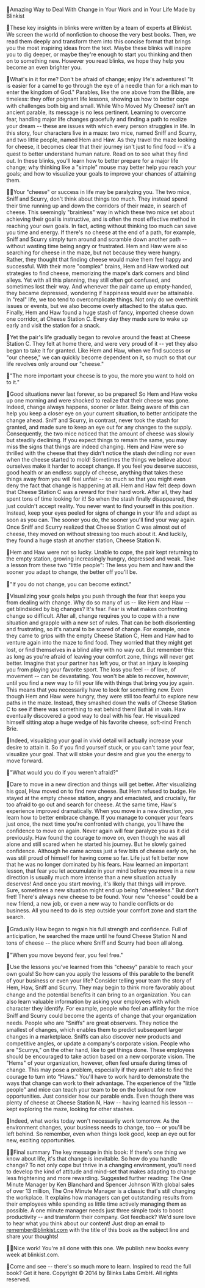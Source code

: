 Amazing Way to Deal With Change in Your Work and in Your Life Made by
Blinkist

These key insights in blinks were written by a team of experts at
Blinkist. We screen the world of nonﬁction to choose the very best
books. Then, we read them deeply and transform them into this concise
format that brings you the most inspiring ideas from the text. Maybe
these blinks will inspire you to dig deeper, or maybe they're enough to
start you thinking and then on to something new. However you read
blinks, we hope they help you become an even brighter you.

What's in it for me? Don't be afraid of change; enjoy life's adventures!
"It is easier for a camel to go through the eye of a needle than for a
rich man to enter the kingdom of God." Parables, like the one above from
the Bible, are timeless: they oﬀer poignant life lessons, showing us how
to better cope with challenges both big and small. While Who Moved My
Cheese? isn't an ancient parable, its message is no less pertinent.
Learning to overcome fear, handling major life changes gracefully and
ﬁnding a path to realize your dream -- these are issues with which every
person struggles in life. In this story, four characters live in a maze:
two mice, named Sniﬀ and Scurry, and two little people, named Hem and
Haw. As they travel the maze looking for cheese, it becomes clear that
their journey isn't just to ﬁnd food -- it's a quest to better
understand human nature. Read on to see what they ﬁnd out. In these
blinks, you'll learn how to better prepare for a major life change; why
thinking like a "simple" mouse may better help you reach your goals; and
how to visualize your goals to improve your chances of attaining them.

Your "cheese" or success in life may be paralyzing you. The two mice,
Sniﬀ and Scurry, don't think about things too much. They instead spend
their time running up and down the corridors of their maze, in search of
cheese. This seemingly "brainless" way in which these two mice set about
achieving their goal is instructive, and is often the most eﬀective
method in reaching your own goals. In fact, acting without thinking too
much can save you time and energy. If there's no cheese at the end of a
path, for example, Sniﬀ and Scurry simply turn around and scramble down
another path -- without wasting time being angry or frustrated. Hem and
Haw were also searching for cheese in the maze, but not because they
were hungry. Rather, they thought that ﬁnding cheese would make them
feel happy and successful. With their more "complex" brains, Hem and Haw
worked out strategies to ﬁnd cheese, memorizing the maze's dark corners
and blind alleys. Yet with all this planning, they still often got
confused, and sometimes lost their way. And whenever the pair came up
empty-handed, they became depressed, wondering if happiness would ever
be attainable. In "real" life, we too tend to overcomplicate things. Not
only do we overthink issues or events, but we also become overly
attached to the status quo. Finally, Hem and Haw found a huge stash of
fancy, imported cheese down one corridor, at Cheese Station C. Every day
they made sure to wake up early and visit the station for a snack.

Yet the pair's life gradually began to revolve around the feast at
Cheese Station C. They felt at home there, and were very proud of it --
yet they also began to take it for granted. Like Hem and Haw, when we
ﬁnd success or "our cheese," we can quickly become dependent on it, so
much so that our life revolves only around our "cheese."

"The more important your cheese is to you, the more you want to hold on
to it."

Good situations never last forever, so be prepared! So Hem and Haw woke
up one morning and were shocked to realize that their cheese was gone.
Indeed, change always happens, sooner or later. Being aware of this can
help you keep a closer eye on your current situation, to better
anticipate the change ahead. Sniﬀ and Scurry, in contrast, never took
the stash for granted, and made sure to keep an eye out for any changes
to the supply. Consequently, the two mice noticed that the amount of
cheese was slowly but steadily declining. If you expect things to remain
the same, you may miss the signs that things are indeed changing. Hem
and Haw were so thrilled with the cheese that they didn't notice the
stash dwindling nor even when the cheese started to mold! Sometimes the
things we believe about ourselves make it harder to accept change. If
you feel you deserve success, good health or an endless supply of
cheese, anything that takes these things away from you will feel unfair
-- so much so that you might even deny the fact that change is happening
at all. Hem and Haw felt deep down that Cheese Station C was a reward
for their hard work. After all, they had spent tons of time looking for
it! So when the stash ﬁnally disappeared, they just couldn't accept
reality. You never want to ﬁnd yourself in this position. Instead, keep
your eyes peeled for signs of change in your life and adapt as soon as
you can. The sooner you do, the sooner you'll ﬁnd your way again. Once
Sniﬀ and Scurry realized that Cheese Station C was almost out of cheese,
they moved on without stressing too much about it. And luckily, they
found a huge stash at another station, Cheese Station N.

Hem and Haw were not so lucky. Unable to cope, the pair kept returning
to the empty station, growing increasingly hungry, depressed and weak.
Take a lesson from these two "little people": The less you hem and haw
and the sooner you adapt to change, the better oﬀ you'll be.

"If you do not change, you can become extinct."

Visualizing your goals helps you push through the fear that keeps you
from dealing with change. Why do so many of us -- like Hem and Haw --
get blindsided by big changes? It's fear. Fear is what makes confronting
change so diﬃcult. After all, change requires you to cope with a new
situation and grapple with a new set of rules. That can be both
disorienting and frustrating, so it's natural to be scared of change.
For example, once they came to grips with the empty Cheese Station C,
Hem and Haw had to venture again into the maze to ﬁnd food. They worried
that they might get lost, or ﬁnd themselves in a blind alley with no way
out. But remember this: as long as you're afraid of leaving your comfort
zone, things will never get better. Imagine that your partner has left
you, or that an injury is keeping you from playing your favorite sport.
The loss you feel -- of love, of movement -- can be devastating. You
won't be able to recover, however, until you ﬁnd a new way to ﬁll your
life with things that bring you joy again. This means that you
necessarily have to look for something new. Even though Hem and Haw were
hungry, they were still too fearful to explore new paths in the maze.
Instead, they smashed down the walls of Cheese Station C to see if there
was something to eat behind them! But all in vain. Haw eventually
discovered a good way to deal with his fear. He visualized himself
sitting atop a huge wedge of his favorite cheese, soft-rind French Brie.

Indeed, visualizing your goal in vivid detail will actually increase
your desire to attain it. So if you ﬁnd yourself stuck, or you can't
tame your fear, visualize your goal. That will stoke your desire and
give you the energy to move forward.

"What would you do if you weren't afraid?"

Dare to move in a new direction and things will get better. After
visualizing his goal, Haw moved on to ﬁnd new cheese. But Hem refused to
budge. He stayed at the empty cheese station, angry and emaciated, and
crucially, far too afraid to go out and search for cheese. At the same
time, Haw's experience improved dramatically. When you move in a new
direction, you learn how to better embrace change. If you manage to
conquer your fears just once, the next time you're confronted with
change, you'll have the conﬁdence to move on again. Never again will
fear paralyze you as it did previously. Haw found the courage to move
on, even though he was all alone and still scared when he started his
journey. But he slowly gained conﬁdence. Although he came across just a
few bits of cheese early on, he was still proud of himself for having
come so far. Life just felt better now that he was no longer dominated
by his fears. Haw learned an important lesson, that fear you let
accumulate in your mind before you move in a new direction is usually
much more intense than a new situation actually deserves! And once you
start moving, it's likely that things will improve. Sure, sometimes a
new situation might end up being "cheeseless." But don't fret! There's
always new cheese to be found. Your new "cheese" could be a new friend,
a new job, or even a new way to handle conﬂicts or do business. All you
need to do is step outside your comfort zone and start the search.

Gradually Haw began to regain his full strength and conﬁdence. Full of
anticipation, he searched the maze until he found Cheese Station N and
tons of cheese -- the place where Sniﬀ and Scurry had been all along.

"When you move beyond fear, you feel free."

Use the lessons you've learned from this "cheesy" parable to reach your
own goals! So how can you apply the lessons of this parable to the
beneﬁt of your business or even your life? Consider telling your team
the story of Hem, Haw, Sniﬀ and Scurry. They may begin to think more
favorably about change and the potential beneﬁts it can bring to an
organization. You can also learn valuable information by asking your
employees with which character they identify. For example, people who
feel an aﬃnity for the mice Sniﬀ and Scurry could become the agents of
change that your organization needs. People who are "Sniﬀs" are great
observers. They notice the smallest of changes, which enables them to
predict subsequent larger changes in a marketplace. Sniﬀs can also
discover new products and competitive angles, or update a company's
corporate vision. People who are "Scurrys," on the other hand, like to
get things done. These employees should be encouraged to take action
based on a new corporate vision. The "Hems" of your organization,
however, often feel unsafe during times of change. This may pose a
problem, especially if they aren't able to ﬁnd the courage to turn into
"Haws." You'll have to work hard to demonstrate the ways that change can
work to their advantage. The experience of the "little people" and mice
can teach your team to be on the lookout for new opportunities. Just
consider how our parable ends. Even though there was plenty of cheese at
Cheese Station N, Haw -- having learned his lesson -- kept exploring the
maze, looking for other stashes.

Indeed, what works today won't necessarily work tomorrow. As the
environment changes, your business needs to change, too -- or you'll be
left behind. So remember, even when things look good, keep an eye out
for new, exciting opportunities.

Final summary The key message in this book: If there's one thing we know
about life, it's that change is inevitable. So how do you handle change?
To not only cope but thrive in a changing environment, you'll need to
develop the kind of attitude and mind-set that makes adapting to change
less frightening and more rewarding. Suggested further reading: The One
Minute Manager by Ken Blanchard and Spencer Johnson With global sales of
over 13 million, The One Minute Manager is a classic that's still
changing the workplace. It explains how managers can get outstanding
results from their employees while spending as little time actively
managing them as possible. A one minute manager needs just three simple
tools to boost productivity -- and transform their company. Got
feedback? We'd sure love to hear what you think about our content! Just
drop an email to remember@blinkist.com with the title of this book as
the subject line and share your thoughts!

Nice work! You're all done with this one. We publish new books every
week at blinkist.com.

Come and see -- there's so much more to learn. Inspired to read the full
book? Get it here. Copyright © 2014 by Blinks Labs GmbH. All rights
reserved.


